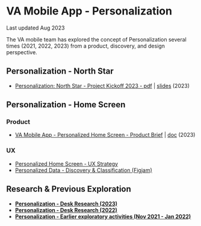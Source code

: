 # VA Mobile App - Personalization
Last updated Aug 2023

The VA mobile team has explored the concept of Personalization several times (2021, 2022, 2023) from a product, discovery, and design perspective.


##  Personalization - North Star
* [Personalization: North Star - Project Kickoff 2023 - pdf](https://github.com/department-of-veterans-affairs/va.gov-team/blob/master/products/va-mobile-app/features/design-personalization/product/Personalization%20-%20North%20Star%20-%20Project%20Kickoff%202023%20updated.pdf)  | [slides](https://docs.google.com/presentation/d/1pIk7hEV0w18namfZsSaCAiUHlFyC7uD1Lfzud4100r0/edit#slide=id.g25f0dea14fc_1_74) (2023)

## Personalization - Home Screen
### Product
* [VA Mobile App - Personalized Home Screen - Product Brief](https://github.com/department-of-veterans-affairs/va.gov-team/blob/master/products/va-mobile-app/features/design-personalization/product/Personalized_homescreen-Product-Brief-2023.md) | [doc](https://docs.google.com/document/d/1qPUDihOxzkiNqK96ZPFlX4wTTHov033n5bOXgt1jmvU/edit) (2023)

### UX
- [Personalized Home Screen - UX Strategy](https://github.com/department-of-veterans-affairs/va.gov-team/tree/master/products/va-mobile-app/features/design-personalization/ux#home-screen)
- [Personalized Data - Discovery & Classification (Figjam)](https://www.figma.com/file/NHnXpvkhBeqvUQ6LIqMGqd/Personalized-Data---Discovery-%26-Classification--VA-Mobile?type=whiteboard&node-id=0%3A1&t=2kSgg4tKMXHSSrVZ-1)

## Research & Previous Exploration
  * [**Personalization - Desk Research (2023)**](https://github.com/department-of-veterans-affairs/va.gov-team/blob/master/products/va-mobile-app/features/design-personalization/discovery/readme.md#personalization-2023)   
  * [**Personalization - Desk Research (2022)**](https://github.com/department-of-veterans-affairs/va.gov-team/blob/master/products/va-mobile-app/features/design-personalization/discovery/readme.md#personalization-2022-may-jun-2022)
  * [**Personalization - Earlier exploratory activities (Nov 2021 - Jan 2022)**](https://github.com/department-of-veterans-affairs/va.gov-team/blob/master/products/va-mobile-app/features/design-personalization/discovery/readme.md#earlier-exploratory-activities-nov-2021---jan-2022)

